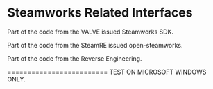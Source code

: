 Steamworks Related Interfaces
=========================

Part of the code from the VALVE issued Steamworks SDK.

Part of the code from the SteamRE issued open-steamworks.

Part of the code from the Reverse Engineering.

=========================
TEST ON MICROSOFT WINDOWS ONLY.
